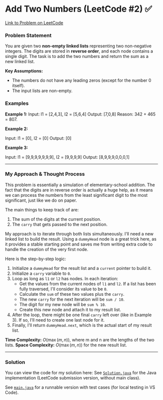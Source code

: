 # Add Two Numbers (LeetCode #2) ✅

[Link to Problem on LeetCode](https://leetcode.com/problems/add-two-numbers/)

### Problem Statement

You are given two **non-empty linked lists** representing two non-negative integers. The digits are stored in **reverse order**, and each node contains a single digit. The task is to add the two numbers and return the sum as a new linked list.

**Key Assumptions:**

* The numbers do not have any leading zeros (except for the number 0 itself).
* The input lists are non-empty.

### Examples

**Example 1:**
Input: l1 = [2,4,3], l2 = [5,6,4]
Output: [7,0,8]
Reason: 342 + 465 = 807.


**Example 2:**

Input: l1 = [0], l2 = [0]
Output: [0]


**Example 3:**

Input: l1 = [9,9,9,9,9,9,9], l2 = [9,9,9,9]
Output: [8,9,9,9,0,0,0,1]


---

### My Approach & Thought Process

This problem is essentially a simulation of elementary-school addition. The fact that the digits are in reverse order is actually a huge help, as it means we can process the numbers from the least significant digit to the most significant, just like we do on paper.

The main things to keep track of are:
1.  The sum of the digits at the current position.
2.  The `carry` that gets passed to the next position.

My approach is to iterate through both lists simultaneously. I'll need a new linked list to build the result. Using a `dummyHead` node is a great trick here, as it provides a stable starting point and saves me from writing extra code to handle the creation of the very first node.

Here is the step-by-step logic:
1.  Initialize a `dummyHead` for the result list and a `current` pointer to build it.
2.  Initialize a `carry` variable to `0`.
3.  Loop as long as `l1` or `l2` has nodes. In each iteration:
    * Get the values from the current nodes of `l1` and `l2`. If a list has been fully traversed, I'll consider its value to be `0`.
    * Calculate the `sum` of these two values plus the `carry`.
    * The new `carry` for the next iteration will be `sum / 10`.
    * The digit for my new node will be `sum % 10`.
    * Create this new node and attach it to my result list.
4.  After the loop, there might be one final `carry` left over (like in Example 3). If so, I'll need to create one last node for it.
5.  Finally, I'll return `dummyHead.next`, which is the actual start of my result list.

**Time Complexity:** $O(\max(m, n))$, where m and n are the lengths of the two lists.
**Space Complexity:** $O(\max(m, n))$ for the new result list.

---

### Solution

You can view the code for my solution here:
See [`Solution.java`](Solution.java) for the Java implementation (LeetCode submission version, without main class).


See [`main.java`](main.java) for a runnable version with test cases (for local testing in VS Code).
